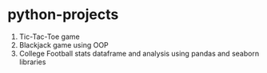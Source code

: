 # python-projects
1. Tic-Tac-Toe game
2. Blackjack game using OOP
3. College Football stats dataframe and analysis using pandas and seaborn libraries
